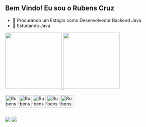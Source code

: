 ## Bem Vindo! Eu sou o Rubens Cruz


- 🔭 Procurando um Estágio como Desenvolvedor Backend Java
- 🌱 Estudando Java

<div>
  <a href="https://github.com/Rubenstsc">
  <img height="180em" src="https://github-readme-stats.vercel.app/api?username=rubenstsc&show_icons=true&theme=tokyonight&include_all_commits=true&count_private=true"/>
  <img height="180em" src="https://github-readme-stats.vercel.app/api/top-langs/?username=rubenstsc&layout=compact&langs_count=16&theme=tokyonight"/>
</div>

<div style="display: inline_block"><br> 
  <img align="center" alt="Rubens Java" height="40" width="40" src="https://cdn.jsdelivr.net/gh/devicons/devicon@latest/icons/java/java-original.svg"">
  <img align="center" alt="Rubens Spring" height="40" width="40" src="https://cdn.jsdelivr.net/gh/devicons/devicon@latest/icons/spring/spring-original.svg">
  <img align="center" alt="Rubens MongoDB" height="40" width="40" src="https://cdn.jsdelivr.net/gh/devicons/devicon@latest/icons/mongodb/mongodb-original.svg">
  <img align="center" alt="Rubens MySQL" height="40" width="40" src="https://cdn.jsdelivr.net/gh/devicons/devicon@latest/icons/mysql/mysql-original.svg">
  <img align="center" alt="Rubens Git" height="40" width="40" src="https://cdn.jsdelivr.net/gh/devicons/devicon@latest/icons/git/git-original.svg">
</div>

##

<div>
  <a href="https://www.linkedin.com/in/rubens-cruz-46424425b/" target="_blank"><img src="https://img.shields.io/badge/LinkedIn-0077B5?style=for-the-badge&logo=linkedin&logoColor=white" target="_blank"></a> 
  <a href= "mailto:rubens.macruz@gmail.com"><img src="https://img.shields.io/badge/Gmail-D14836?style=for-the-badge&logo=gmail&logoColor=white" target="_blank"></a>   
</div>


